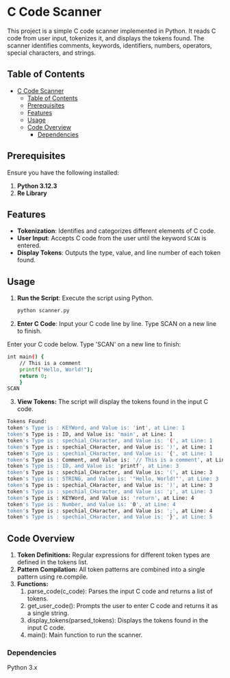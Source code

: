# C Code Scanner

This project is a simple C code scanner implemented in Python. It reads C code from user input, tokenizes it, and displays the tokens found. The scanner identifies comments, keywords, identifiers, numbers, operators, special characters, and strings.

## Table of Contents

- [C Code Scanner](#c-code-scanner)
  - [Table of Contents](#table-of-contents)
  - [Prerequisites](#prerequisites)
  - [Features](#features)
  - [Usage](#usage)
  - [Code Overview](#code-overview)
    - [Dependencies](#dependencies)

## Prerequisites

Ensure you have the following installed:

1. **Python 3.12.3**
2. **Re Library**

## Features

- **Tokenization**: Identifies and categorizes different elements of C code.
- **User Input**: Accepts C code from the user until the keyword `SCAN` is entered.
- **Display Tokens**: Outputs the type, value, and line number of each token found.

## Usage

1. **Run the Script**: Execute the script using Python.
   ```sh
   python scanner.py

2. **Enter C Code**: Input your C code line by line. Type SCAN on a new line to finish.

Enter your C code below. Type 'SCAN' on a new line to finish:
```bash
int main() {
    // This is a comment
    printf("Hello, World!");
    return 0;
    }
SCAN
```

3. **View Tokens:** The script will display the tokens found in the input C code.

```bash
Tokens Found:
token's Type is : KEYWord, and Value is: 'int', at Line: 1
token's Type is : ID, and Value is: 'main', at Line: 1
token's Type is : spechial_CHaracter, and Value is: '(', at Line: 1
token's Type is : spechial_CHaracter, and Value is: ')', at Line: 1
token's Type is : spechial_CHaracter, and Value is: '{', at Line: 1
token's Type is : Comment, and Value is: '// This is a comment', at Line: 2
token's Type is : ID, and Value is: 'printf', at Line: 3
token's Type is : spechial_CHaracter, and Value is: '(', at Line: 3
token's Type is : STRING, and Value is: '"Hello, World!"', at Line: 3
token's Type is : spechial_CHaracter, and Value is: ')', at Line: 3
token's Type is : spechial_CHaracter, and Value is: ';', at Line: 3
token's Type is : KEYWord, and Value is: 'return', at Line: 4
token's Type is : Number, and Value is: '0', at Line: 4
token's Type is : spechial_CHaracter, and Value is: ';', at Line: 4
token's Type is : spechial_CHaracter, and Value is: '}', at Line: 5
```

## Code Overview
1. **Token Definitions:** Regular expressions for different token types are defined in the tokens list.
2. **Pattern Compilation:** All token patterns are combined into a single pattern using re.compile.
3. **Functions:**
    1. parse_code(c_code): Parses the input C code and returns a list of tokens.
    2. get_user_code(): Prompts the user to enter C code and returns it as a single string.
    3. display_tokens(parsed_tokens): Displays the tokens found in the input C code.
    4. main(): Main function to run the scanner.


### Dependencies
Python 3.x
